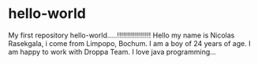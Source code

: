 # hello-world
My first repository hello-world.....!!!!!!!!!!!!!!!!!
Hello my name is Nicolas Rasekgala, i come from Limpopo, Bochum. I am a boy of 24 years of age. I am happy to work with Droppa Team. I love java programming...
